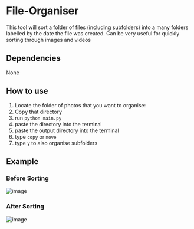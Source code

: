 # File-Organiser
This tool will sort a folder of files (including subfolders) into a many folders labelled by the date the file was created. Can be very useful for quickly sorting through images and videos

## Dependencies
None

## How to use
1. Locate the folder of photos that you want to organise:
2. Copy that directory
3. run `python main.py`
4. paste the directory into the terminal
5. paste the output directory into the terminal
6. type `copy` or `move`
7. type `y` to also organise subfolders

## Example
### Before Sorting
![image](https://user-images.githubusercontent.com/53892067/199869603-06497acb-c499-4467-b911-d20c0f1d1d73.png)
### After Sorting
![image](https://user-images.githubusercontent.com/53892067/199869728-910a7a95-51e5-42fc-9d73-125a109b3327.png)
